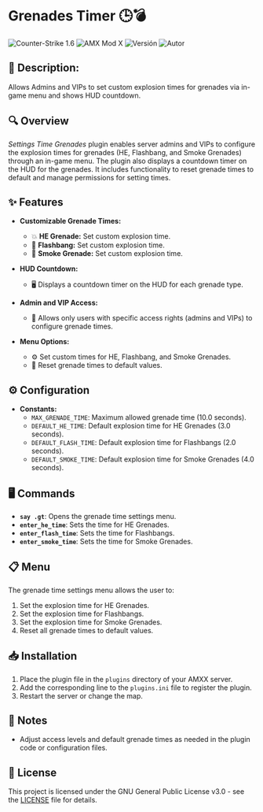 # Grenades Timer 🕒💣

![Counter-Strike 1.6](https://img.shields.io/badge/Counter--Strike-1.6-yellow)
![AMX Mod X](https://img.shields.io/badge/AMX%20Mod%20X-1.8+-blue)
![Versión](https://img.shields.io/badge/Versión-3.7-green)
![Autor](https://img.shields.io/badge/Autor-hckr-red)

## 📝 Description:
Allows Admins and VIPs to set custom explosion times for grenades via in-game menu and shows HUD countdown.

## 🔍 Overview
*Settings Time Grenades* plugin enables server admins and VIPs to configure the explosion times for grenades (HE, Flashbang, and Smoke Grenades) through an in-game menu. The plugin also displays a countdown timer on the HUD for the grenades. It includes functionality to reset grenade times to default and manage permissions for setting times.

## ✨ Features
- **Customizable Grenade Times:**
  - 💥 **HE Grenade:** Set custom explosion time.
  - 🌟 **Flashbang:** Set custom explosion time.
  - 💨 **Smoke Grenade:** Set custom explosion time.
  
- **HUD Countdown:**
  - 🖥️ Displays a countdown timer on the HUD for each grenade type.
- **Admin and VIP Access:**
  - 🔐 Allows only users with specific access rights (admins and VIPs) to configure grenade times.
- **Menu Options:**
  - ⚙️ Set custom times for HE, Flashbang, and Smoke Grenades.
  - 🔄 Reset grenade times to default values.

## ⚙️ Configuration
- **Constants:**
  - `MAX_GRENADE_TIME`: Maximum allowed grenade time (10.0 seconds).
  - `DEFAULT_HE_TIME`: Default explosion time for HE Grenades (3.0 seconds).
  - `DEFAULT_FLASH_TIME`: Default explosion time for Flashbangs (2.0 seconds).
  - `DEFAULT_SMOKE_TIME`: Default explosion time for Smoke Grenades (4.0 seconds).

## 🖥️ Commands
- **`say .gt`**: Opens the grenade time settings menu.
- **`enter_he_time`**: Sets the time for HE Grenades.
- **`enter_flash_time`**: Sets the time for Flashbangs.
- **`enter_smoke_time`**: Sets the time for Smoke Grenades.

## 📋 Menu
The grenade time settings menu allows the user to:
1. Set the explosion time for HE Grenades.
2. Set the explosion time for Flashbangs.
3. Set the explosion time for Smoke Grenades.
4. Reset all grenade times to default values.

## 📥 Installation
1. Place the plugin file in the `plugins` directory of your AMXX server.
2. Add the corresponding line to the `plugins.ini` file to register the plugin.
3. Restart the server or change the map.

## 📝 Notes
- Adjust access levels and default grenade times as needed in the plugin code or configuration files.

## 📄 License

This project is licensed under the GNU General Public License v3.0 - see the [LICENSE](LICENSE) file for details.
